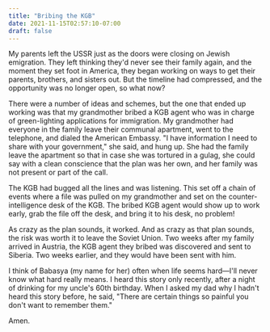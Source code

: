 ```yaml
---
title: "Bribing the KGB"
date: 2021-11-15T02:57:10-07:00
draft: false
---
```


My parents left the USSR just as the doors were closing on Jewish emigration.
They left thinking they'd never see their family again, and the moment they
set foot in America, they began working on ways to get their parents, brothers,
and sisters out. But the timeline had compressed, and the opportunity was no
longer open, so what now?

There were a number of ideas and schemes, but the one that ended up working was
that my grandmother bribed a KGB agent who was in charge of green-lighting
applications for immigration. My grandmother had everyone in the family leave
their communal apartment, went to the telephone, and dialed the American Embassy. "I
have information I need to share with your government," she said, and hung up.
She had the family leave the apartment so that in case she was tortured in
a gulag, she could say with a clean conscience that the plan was her own, and
her family was not present or part of the call.

The KGB had bugged all the lines and was listening. This set off a chain of
events where a file was pulled on my grandmother and set on the counter-intelligence
desk of the KGB. The bribed KGB agent would show up to work early, grab the file
off the desk, and bring it to his desk, no problem!

As crazy as the plan sounds, it worked. And as crazy as that plan sounds, the
risk was worth it to leave the Soviet Union. Two weeks after my family arrived
in Austria, the KGB agent they bribed was discovered and sent to Siberia. Two
weeks earlier, and they would have been sent with him.

I think of Babasya (my name for her) often when life seems hard—I'll never
know what hard really means. I heard this story only recently, after a night
of drinking for my uncle's 60th birthday. When I asked my dad why I hadn't heard
this story before, he said, "There are certain things so painful you don't want
to remember them."

Amen.

